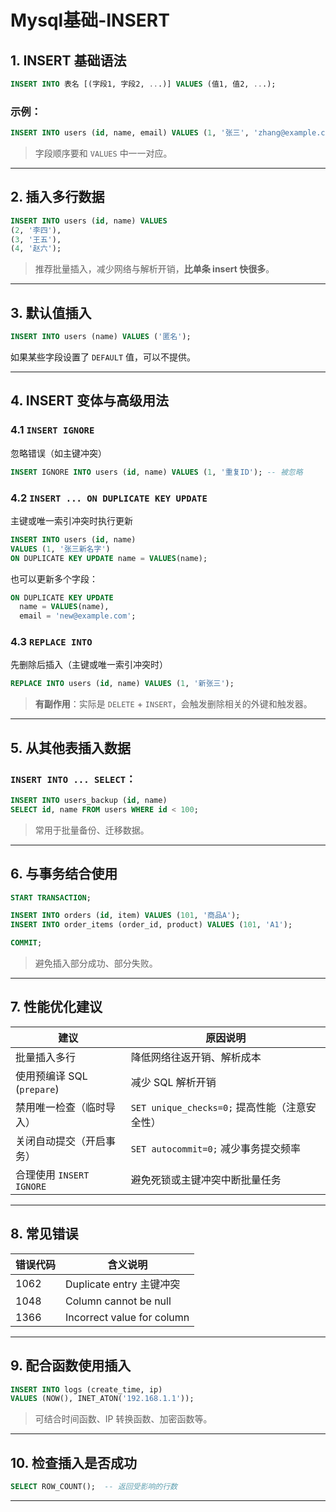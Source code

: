 # Mysql基础-INSERT

## 1. INSERT 基础语法

```sql
INSERT INTO 表名 [(字段1, 字段2, ...)] VALUES (值1, 值2, ...);
```

### 示例：
```sql
INSERT INTO users (id, name, email) VALUES (1, '张三', 'zhang@example.com');
```

> 字段顺序要和 `VALUES` 中一一对应。

---

## 2. 插入多行数据

```sql
INSERT INTO users (id, name) VALUES 
(2, '李四'),
(3, '王五'),
(4, '赵六');
```

> 推荐批量插入，减少网络与解析开销，**比单条 insert 快很多**。

---

## 3. 默认值插入

```sql
INSERT INTO users (name) VALUES ('匿名');
```
如果某些字段设置了 `DEFAULT` 值，可以不提供。

---

## 4. INSERT 变体与高级用法

### 4.1 `INSERT IGNORE`
忽略错误（如主键冲突）

```sql
INSERT IGNORE INTO users (id, name) VALUES (1, '重复ID'); -- 被忽略
```

### 4.2 `INSERT ... ON DUPLICATE KEY UPDATE`
主键或唯一索引冲突时执行更新

```sql
INSERT INTO users (id, name) 
VALUES (1, '张三新名字') 
ON DUPLICATE KEY UPDATE name = VALUES(name);
```

也可以更新多个字段：
```sql
ON DUPLICATE KEY UPDATE 
  name = VALUES(name),
  email = 'new@example.com';
```

### 4.3 `REPLACE INTO`
先删除后插入（主键或唯一索引冲突时）

```sql
REPLACE INTO users (id, name) VALUES (1, '新张三');
```

> **有副作用**：实际是 `DELETE` + `INSERT`，会触发删除相关的外键和触发器。

---

## 5. 从其他表插入数据

### `INSERT INTO ... SELECT`：

```sql
INSERT INTO users_backup (id, name)
SELECT id, name FROM users WHERE id < 100;
```

> 常用于批量备份、迁移数据。

---

## 6. 与事务结合使用

```sql
START TRANSACTION;

INSERT INTO orders (id, item) VALUES (101, '商品A');
INSERT INTO order_items (order_id, product) VALUES (101, 'A1');

COMMIT;
```

> 避免插入部分成功、部分失败。

---

## 7. 性能优化建议

| 建议                           | 原因说明                       |
|--------------------------------|-------------------------------|
| 批量插入多行                  | 降低网络往返开销、解析成本    |
| 使用预编译 SQL (`prepare`)    | 减少 SQL 解析开销             |
| 禁用唯一检查（临时导入）     | `SET unique_checks=0;` 提高性能（注意安全性） |
| 关闭自动提交（开启事务）     | `SET autocommit=0;` 减少事务提交频率 |
| 合理使用 `INSERT IGNORE`     | 避免死锁或主键冲突中断批量任务 |

---

## 8. 常见错误

| 错误代码 | 含义说明                     |
|----------|------------------------------|
| 1062     | Duplicate entry 主键冲突     |
| 1048     | Column cannot be null        |
| 1366     | Incorrect value for column   |



---

## 9. 配合函数使用插入

```sql
INSERT INTO logs (create_time, ip)
VALUES (NOW(), INET_ATON('192.168.1.1'));
```

> 可结合时间函数、IP 转换函数、加密函数等。

---

## 10. 检查插入是否成功

```sql
SELECT ROW_COUNT();  -- 返回受影响的行数
```

---



